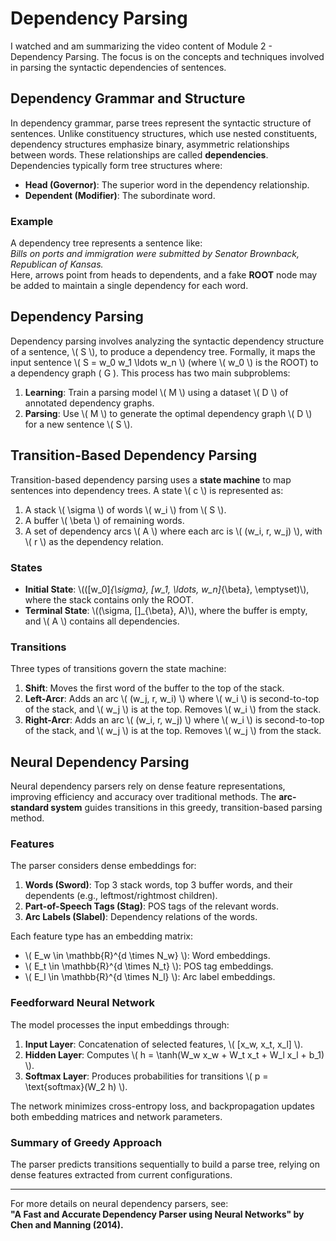 # Dependency Parsing

I watched and am summarizing the video content of Module 2 - Dependency Parsing. The focus is on the concepts and techniques involved in parsing the syntactic dependencies of sentences.

## Dependency Grammar and Structure

In dependency grammar, parse trees represent the syntactic structure of sentences. Unlike constituency structures, which use nested constituents, dependency structures emphasize binary, asymmetric relationships between words. These relationships are called **dependencies**. Dependencies typically form tree structures where:

- **Head (Governor)**: The superior word in the dependency relationship.
- **Dependent (Modifier)**: The subordinate word.

### Example
A dependency tree represents a sentence like:  
*Bills on ports and immigration were submitted by Senator Brownback, Republican of Kansas.*  
Here, arrows point from heads to dependents, and a fake **ROOT** node may be added to maintain a single dependency for each word.

## Dependency Parsing

Dependency parsing involves analyzing the syntactic dependency structure of a sentence, \\( S \\), to produce a dependency tree. Formally, it maps the input sentence \\( S = w_0 w_1 \ldots w_n \\) (where \\( w_0 \\) is the ROOT) to a dependency graph \( G \). This process has two main subproblems:

1. **Learning**: Train a parsing model \\( M \\) using a dataset \\( D \\) of annotated dependency graphs.
2. **Parsing**: Use \\( M \\) to generate the optimal dependency graph \\( D \\) for a new sentence \\( S \\).

## Transition-Based Dependency Parsing

Transition-based dependency parsing uses a **state machine** to map sentences into dependency trees. A state \\( c \\) is represented as:

1. A stack \\( \sigma \\) of words \\( w_i \\) from \\( S \\).
2. A buffer \\( \beta \\) of remaining words.
3. A set of dependency arcs \\( A \\) where each arc is \\( (w_i, r, w_j) \\), with \\( r \\) as the dependency relation.

### States

- **Initial State**: \\(([w_0]_{\sigma}, [w_1, \ldots, w_n]_{\beta}, \emptyset)\\), where the stack contains only the ROOT.
- **Terminal State**: \\((\sigma, []_{\beta}, A)\\), where the buffer is empty, and \\( A \\) contains all dependencies.

### Transitions

Three types of transitions govern the state machine:

1. **Shift**: Moves the first word of the buffer to the top of the stack.
2. **Left-Arcr**: Adds an arc \\( (w_j, r, w_i) \\) where \\( w_i \\) is second-to-top of the stack, and \\( w_j \\) is at the top. Removes \\( w_i \\) from the stack.
3. **Right-Arcr**: Adds an arc \\( (w_i, r, w_j) \\) where \\( w_i \\) is second-to-top of the stack, and \\( w_j \\) is at the top. Removes \\( w_j \\) from the stack.

## Neural Dependency Parsing

Neural dependency parsers rely on dense feature representations, improving efficiency and accuracy over traditional methods. The **arc-standard system** guides transitions in this greedy, transition-based parsing method.

### Features

The parser considers dense embeddings for:

1. **Words (Sword)**: Top 3 stack words, top 3 buffer words, and their dependents (e.g., leftmost/rightmost children).
2. **Part-of-Speech Tags (Stag)**: POS tags of the relevant words.
3. **Arc Labels (Slabel)**: Dependency relations of the words.

Each feature type has an embedding matrix:
- \\( E_w \in \mathbb{R}^{d \times N_w} \\): Word embeddings.
- \\( E_t \in \mathbb{R}^{d \times N_t} \\): POS tag embeddings.
- \\( E_l \in \mathbb{R}^{d \times N_l} \\): Arc label embeddings.

### Feedforward Neural Network

The model processes the input embeddings through:

1. **Input Layer**: Concatenation of selected features, \\( [x_w, x_t, x_l] \\).
2. **Hidden Layer**: Computes \\( h = \tanh(W_w x_w + W_t x_t + W_l x_l + b_1) \\).
3. **Softmax Layer**: Produces probabilities for transitions \\( p = \text{softmax}(W_2 h) \\).

The network minimizes cross-entropy loss, and backpropagation updates both embedding matrices and network parameters.

### Summary of Greedy Approach

The parser predicts transitions sequentially to build a parse tree, relying on dense features extracted from current configurations.

---
For more details on neural dependency parsers, see:  
**"A Fast and Accurate Dependency Parser using Neural Networks" by Chen and Manning (2014).**
